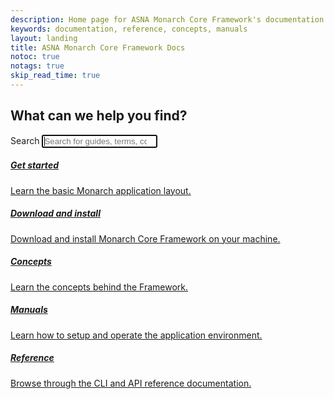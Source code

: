 ```yaml
---
description: Home page for ASNA Monarch Core Framework's documentation
keywords: documentation, reference, concepts, manuals
layout: landing
title: ASNA Monarch Core Framework Docs
notoc: true
notags: true
skip_read_time: true
---
```


  <section class="hero container">
    <div class="row justify-content-center">
      <div class="col-xs-12 text-center">
        <h2>What can we help you find?</h2>
      </div>
    </div>
    <div class="row justify-content-center">
      <form action="/search" method="get" class="col-xs-12 col-sm-offset-2 col-sm-8 col-md-offset-2 col-md-8 col-lg-offset-3 col-lg-6">
        <label class="sr-only" for="st-search-input">Search</label>
        <input
          id="st-search-input"
          class="form-control"
          name="q"
          placeholder="Search for guides, terms, commands and more..."
          type="search"
          autocomplete="off"
          spellcheck="false"
          dir="auto"
          autofocus
        />
        <div id="autocompleteResults"></div>
      </form>
    </div>
  </section>

  <section class="container">
    <div class="row">
      <div class="col-xs-12 col-sm-6 col-lg-4 card-holder">
        <a class="card guides" href="/concepts/introduction">
          <h5 class="title">Get started</h5>
          <p>
            Learn the basic Monarch application layout.
          </p>
        </a>
      </div>
      <div class="col-xs-12 col-sm-6 col-lg-4 card-holder">
        <a class="card download-asna" href="/get-asna/">
          <h5 class="title">Download and install</h5>
          <p>
            Download and install Monarch Core Framework on your machine.
          </p>
        </a>
      </div>
      <div class="col-xs-12 col-sm-6 col-lg-4 card-holder">
        <a class="card concepts" href="/concepts/concepts-overview">
          <h5 class="title">Concepts</h5>
          <p>
            Learn the concepts behind the Framework.
          </p>
        </a>
      </div>
      <div class="col-xs-12 col-sm-6 col-lg-4 card-holder">
        <a class="card manuals" href="/manuals/manuals-overview/">
          <h5 class="title">Manuals</h5>
          <p>
            Learn how to setup and operate the application environment.
          </p>
        </a>
      </div>      
      <div class="col-xs-12 col-sm-6 col-lg-4 card-holder">
        <a class="card reference" href="/reference/reference-overview">
          <h5 class="title">Reference</h5>
          <p>
            Browse through the CLI and API reference documentation.
          </p>
        </a>
      </div>
    </div>
  </section>
